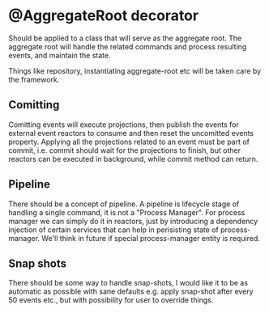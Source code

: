 # @AggregateRoot decorator

Should be applied to a class that will serve as the aggregate root. The aggregate root will handle the related commands and
process resulting events, and maintain the state.

Things like repository, instantiating aggregate-root etc will be taken care by the framework.

## Comitting

Comitting events will execute projections, then publish the events for external event reactors to consume and then reset the
uncomitted events property. Applying all the projections related to an event must be part of commit, i.e. commit should wait
for the projections to finish, but other reactors can be executed in background, while commit method can return.

## Pipeline

There should be a concept of pipeline. A pipeline is lifecycle stage of handling a single command, it is not a "Process
Manager". For process manager we can simply do it in reactors, just by introducing a dependency injection of certain services
that can help in perisisting state of process-manager. We'll think in future if special process-manager entity is required.

## Snap shots

There should be some way to handle snap-shots, I would like it to be as automatic as possible with sane defaults e.g. apply
snap-shot after every 50 events etc., but with possibility for user to override things.
